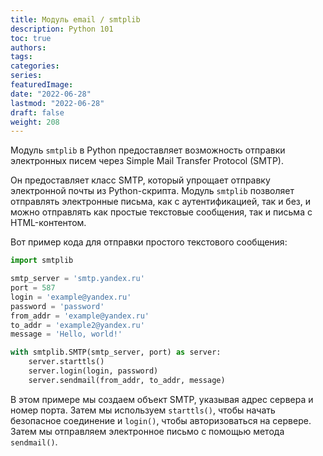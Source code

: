 ```yaml
---
title: Модуль email / smtplib
description: Python 101
toc: true
authors:
tags:
categories:
series:
featuredImage:
date: "2022-06-28"
lastmod: "2022-06-28"
draft: false
weight: 208
---
```


Модуль `smtplib` в Python предоставляет возможность отправки электронных писем через Simple Mail Transfer Protocol (SMTP).

Он предоставляет класс SMTP, который упрощает отправку электронной почты из Python-скрипта. Модуль `smtplib` позволяет отправлять электронные письма, как с аутентификацией, так и без, и можно отправлять как простые текстовые сообщения, так и письма с HTML-контентом.

Вот пример кода для отправки простого текстового сообщения:

```python
import smtplib

smtp_server = 'smtp.yandex.ru'
port = 587
login = 'example@yandex.ru'
password = 'password'
from_addr = 'example@yandex.ru'
to_addr = 'example2@yandex.ru'
message = 'Hello, world!'

with smtplib.SMTP(smtp_server, port) as server:
    server.starttls()
    server.login(login, password)
    server.sendmail(from_addr, to_addr, message)
```

В этом примере мы создаем объект SMTP, указывая адрес сервера и номер порта. Затем мы используем `starttls()`, чтобы начать безопасное соединение и `login()`, чтобы авторизоваться на сервере. Затем мы отправляем электронное письмо с помощью метода `sendmail()`.
